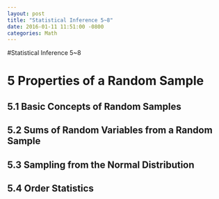 ```yaml
---
layout: post
title: "Statistical Inference 5~8"
date: 2016-01-11 11:51:00 -0800
categories: Math
---
```


#Statistical Inference 5~8

# 5 Properties of a Random Sample

## 5.1 Basic Concepts of Random Samples

## 5.2 Sums of Random Variables from a Random Sample

## 5.3 Sampling from the Normal Distribution

## 5.4 Order Statistics
